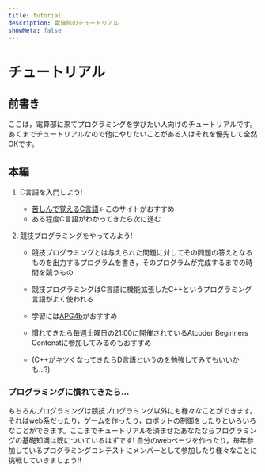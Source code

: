 ```yaml
---
title: tutorial
description: 電算部のチュートリアル
showMeta: false
---
```


# チュートリアル

## 前書き

ここは，電算部に来てプログラミングを学びたい人向けのチュートリアルです。あくまでチュートリアルなので他にやりたいことがある人はそれを優先して全然OKです。

## 本編

1. C言語を入門しよう!
    - [苦しんで覚えるC言語](https://9cguide.appspot.com)←このサイトがおすすめ
    - ある程度C言語がわかってきたら次に進む
  
2. 競技プログラミングをやってみよう!
    - 競技プログラミングとは与えられた問題に対してその問題の答えとなるものを出力するプログラムを書き，そのプログラムが完成するまでの時間を競うもの
  
    - 競技プログラミングはC言語に機能拡張したC++というプログラミング言語がよく使われる
    - 学習には[APG4b](https://atcoder.jp/contests/apg4b)がおすすめ
    - 慣れてきたら毎週土曜日の21:00に開催されているAtcoder Beginners Contenstに参加してみるのもおすすめ
    - (C++がキツくなってきたらD言語というのを勉強してみてもいいかも...?)

### プログラミングに慣れてきたら...

もちろんプログラミングは競技プログラミング以外にも様々なことができます。それはweb系だったり，ゲームを作ったり，ロボットの制御をしたりといろいろなことができます。ここまでチュートリアルを済ませたあなたならプログラミングの基礎知識は既についているはずです!
自分のwebページを作ったり，毎年参加しているプログラミングコンテストにメンバーとして参加したり様々なことに挑戦していきましょう!!





